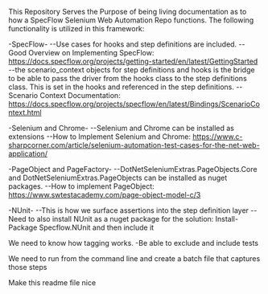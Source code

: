 ﻿This Repository Serves the Purpose of being living documentation as to how a SpecFlow Selenium Web Automation Repo functions. The following functionality is utilized in this framework: 

-SpecFlow-
--Use cases for hooks and step definitions are included. 
--Good Overview on Implementing SpecFlow: https://docs.specflow.org/projects/getting-started/en/latest/GettingStarted
--the scenario_context objects for step definitions and hooks is the bridge to be able to pass the driver from the hooks class to the step definitions class. This is set in the hooks and referenced in the step definitions. 
  --Scenario Context Documentation: https://docs.specflow.org/projects/specflow/en/latest/Bindings/ScenarioContext.html

-Selenium and Chrome-
--Selenium and Chrome can be installed as extensions
--How to Implement Selenium and Chrome: https://www.c-sharpcorner.com/article/selenium-automation-test-cases-for-the-net-web-application/

-PageObject and PageFactory-
--DotNetSeleniumExtras.PageObjects.Core and DotNetSeleniumExtras.PageObjects can be installed as nuget packages. 
--How to implement PageObject: https://www.swtestacademy.com/page-object-model-c/3

-NUnit-
--This is how we surface assertions into the step definition layer
-- Need to also install NUnit as a nuget package for the solution: Install-Package Specflow.NUnit and then include it 


We need to know how tagging works. 
-Be able to exclude and include tests 

We need to run from the command line and create a batch file that captures those steps 





Make this readme file nice 
